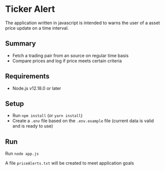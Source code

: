 # Ticker Alert

The application written in javascript is intended to warns the user of a asset price update on a time interval.

## Summary

- Fetch a trading pair from an source on regular time basis
- Compare prices and log if price meets certain criteria

## Requirements

- Node.js v12.18.0 or later

## Setup

- Run `npm install` (or `yarn install`)
- Create a `.env` file based on the `.env.example` file (current data is valid and is ready to use)

## Run

Run `node app.js`

A file `priceAlerts.txt` will be created to meet application goals
